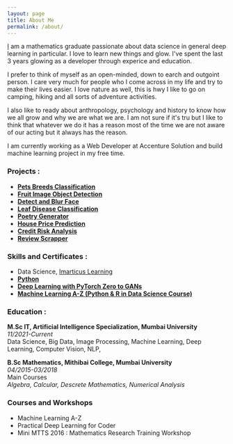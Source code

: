 ```yaml
---
layout: page
title: About Me
permalink: /about/
---
```


[I](https://docs.google.com/document/d/e/2PACX-1vQDugDtoMXrFYo_cPL6v7zvsvfHr4xi9zMNaWv-YIe2C3JGXKIuq2VH2cXa79HxGd7PpJdJJf2JXWj0/pub) am a mathematics graduate passionate about data science in general deep learning in particular. I love to learn new things and glow. I've spent the last 3 years glowing as a developer through experice and education.

I prefer to think of myself as an open-minded, down to earch and outgoint person. I care very much for people who I come across in my life and try to make their lives easier. I love nature as well, this is hwy I like to go on camping, hiking and all sorts of adventure activities. 

I also like to ready about anthropology, psychology and history to know how we all grow and why we are what we are. I am not sure if it's tru but I like to think that whatever we do it has a reason most of the time we are not aware of our acting but it always has the reason.

I am currently working as a Web Developer at Accenture Solution and build machine learning project in my free time.


### Projects : 

- **[Pets Breeds Classification](https://github.com/skj092/Image-Classification-with-Stanford-Dogs-Dataset)**
- **[Fruit Image Object Detection](https://github.com/skj092/Fruit-Images-for-Object-Detection)**
- **[Detect and Blur Face ](https://github.com/skj092/Face_Blur)**
- **[Leaf Disease Classification](https://github.com/skj092/LeafDiseaseClassification)**
- **[Poetry Generator](https://github.com/skj092/Poetry-Generator)**
- **[House Price Prediction](https://github.com/skj092/House_Price_Prediction)**
- **[Credit Risk Analysis](https://github.com/skj092/Credit_Risk_Analysis)**
- **[Review Scrapper](https://github.com/skj092/ReviewScrapper)**

### Skills and Certificates : 
* Data Science, [Imarticus Learning](https://imarticus.org/)
* **[Python](https://www.hackerrank.com/certificates/6a8d73202b5e)**
* **[Deep Learning with PyTorch Zero to GANs](https://jovian.ai/certificate/MFQWCMZYGQ)**
* **[Machine Learning A-Z (Python & R in Data Science Course)](https://www.udemy.com/course/machinelearning/)**

### Education : 
**M.Sc IT, Artificial Intelligence Specialization, Mumbai University**<br>
*11/2021-Current*<br>
Data Science, Big Data, Image Processing, Machine Learning, Deep Learning, Computer Vision, NLP, <br>

**B.Sc Mathematics, Mithibai College, Mumbai University**<br>
*04/2015-03/2018*<br>
Main Courses<br>
*Algebra, Calcular, Descrete Mathematics, Numerical Analysis*

### Courses and Workshops
- Machine Learning A-Z 
- Practical Deep Learning for Coder
- Mini MTTS 2016 : Mathematics Research Training Workshop 
